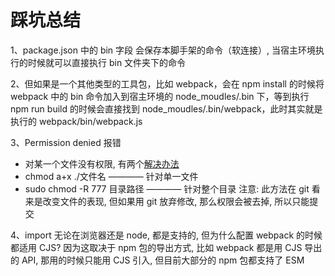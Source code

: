 # 踩坑总结
1、package.json 中的 bin 字段 会保存本脚手架的命令（软连接）, 当宿主环境执行的时候就可以直接执行 bin 文件夹下的命令

2、但如果是一个其他类型的工具包，比如 webpack，会在 npm install 的时候将 webpack 中的 bin 命令加入到宿主环境的 node_moudles/.bin 下，等到执行 npm run build 的时候会直接找到 node_moudles/.bin/webpack，此时其实就是执行的 webpack/bin/webpack.js

3、Permission denied 报错
  - 对某一个文件没有权限, 有两个[解决办法](https://zhuanlan.zhihu.com/p/95148639)
  - chmod a+x ./文件名  ———— 针对单一文件
  - sudo chmod -R 777 目录路径  ———— 针对整个目录
注意: 此方法在 git 看来是改变文件的表现, 但如果用 git 放弃修改, 那么权限会被去掉, 所以只能提交

4、import 无论在浏览器还是 node, 都是支持的, 但为什么配置 webpack 的时候都适用 CJS?
因为这取决于 npm 包的导出方式, 比如 webpack 都是用 CJS 导出的 API, 那用的时候只能用 CJS 引入, 但目前大部分的 npm 包都支持了 ESM
